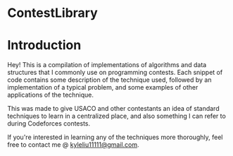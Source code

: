# ContestLibrary

#  Introduction
Hey! This is a compilation of implementations of algorithms and data structures that I commonly use on programming contests. Each snippet of code contains some description of the technique used, followed by an implementation of a typical problem, and some examples of other applications of the technique.

This was made to give USACO and other contestants an idea of standard techniques to learn in a centralized place, and also something I can refer to during Codeforces contests.

If you're interested in learning any of the techniques more thoroughly, feel free to contact me @ kyleliu11111@gmail.com.
